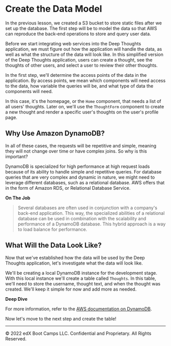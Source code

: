 # Create the Data Model

In the previous lesson, we created a S3 bucket to store static files after we set up the database. The first step will be to model the data so that AWS can reproduce the back-end operations to store and query user data.

Before we start integrating web services into the Deep Thoughts application, we must figure out how the application will handle the data, as well as what the structure of the data will look like. In this simplified version of the Deep Thoughts application, users can create a thought, see the thoughts of other users, and select a user to review their other thoughts.

In the first step, we'll determine the access points of the data in the application. By access points, we mean which components will need access to the data, how variable the queries will be, and what type of data the components will need.

In this case, it's the homepage, or the `Home` component, that needs a list of all users' thoughts. Later on, we'll use the `ThoughtForm` component to create a new thought and render a specific user's thoughts on the user's profile page.

## Why Use Amazon DynamoDB?

In all of these cases, the requests will be repetitive and simple, meaning they will not change over time or have complex joins. So why is this important?

DynamoDB is specialized for high performance at high request loads because of its ability to handle simple and repetitive queries. For database queries that are very complex and dynamic in nature, we might need to leverage different databases, such as a relational database. AWS offers that in the form of Amazon RDS, or Relational Database Service.

**On The Job**

> Several databases are often used in conjunction with a company's back-end application. This way, the specialized abilities of a relational database can be used in combination with the scalability and performance of a DynamoDB database. This hybrid approach is a way to load balance for performance.

## What Will the Data Look Like?

Now that we've established how the data will be used by the Deep Thoughts application, let's investigate what the data will look like.

We'll be creating a local DynamoDB instance for the development stage. With this local instance we'll create a table called `Thoughts`. In this table, we'll need to store the username, thought text, and when the thought was created. We'll keep it simple for now and add more as needed.

**Deep Dive**

For more information, refer to the [AWS documentation on DynamoDB](https://aws.amazon.com/dynamodb/).

Now let's move to the next step and create the table!

---
© 2022 edX Boot Camps LLC. Confidential and Proprietary. All Rights Reserved.